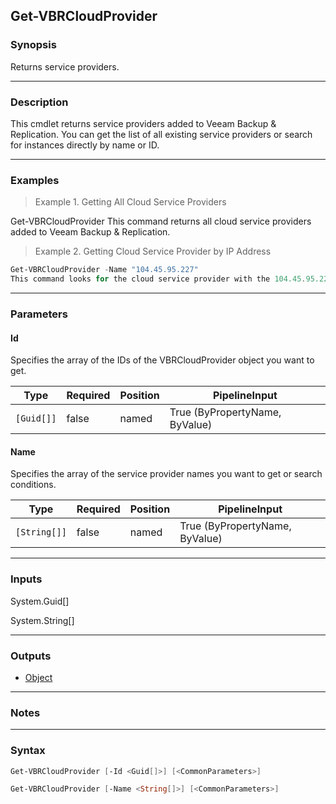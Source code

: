 Get-VBRCloudProvider
--------------------

### Synopsis
Returns service providers.

---

### Description

This cmdlet returns service providers added to Veeam Backup & Replication. You can get the list of all existing service providers or search for instances directly by name or ID.

---

### Examples
> Example 1. Getting All Cloud Service Providers

Get-VBRCloudProvider
This command returns all cloud service providers added to Veeam Backup & Replication.
> Example 2. Getting Cloud Service Provider by IP Address

```PowerShell
Get-VBRCloudProvider -Name "104.45.95.227"
This command looks for the cloud service provider with the 104.45.95.227 IP address.
```

---

### Parameters
#### **Id**
Specifies the array of the IDs of the VBRCloudProvider object you want to get.

|Type      |Required|Position|PipelineInput                 |
|----------|--------|--------|------------------------------|
|`[Guid[]]`|false   |named   |True (ByPropertyName, ByValue)|

#### **Name**
Specifies the array of the service provider names you want to get or search conditions.

|Type        |Required|Position|PipelineInput                 |
|------------|--------|--------|------------------------------|
|`[String[]]`|false   |named   |True (ByPropertyName, ByValue)|

---

### Inputs
System.Guid[]

System.String[]

---

### Outputs
* [Object](https://learn.microsoft.com/en-us/dotnet/api/System.Object)

---

### Notes

---

### Syntax
```PowerShell
Get-VBRCloudProvider [-Id <Guid[]>] [<CommonParameters>]
```
```PowerShell
Get-VBRCloudProvider [-Name <String[]>] [<CommonParameters>]
```
